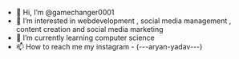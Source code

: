 - 👋 Hi, I’m @gamechanger0001
- 👀 I’m interested in webdevelopment , social media management , content creation and social media marketing
- 🌱 I’m currently learning computer science
- 📫 How to reach me  my instagram -  (---aryan-yadav---)
